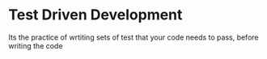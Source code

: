 # Test Driven Development

Its the practice of wrtiting sets of test that your code needs to pass, before writing the code